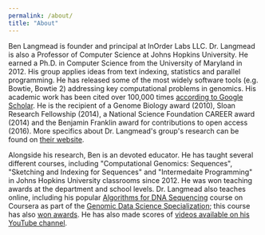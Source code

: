 ```yaml
---
permalink: /about/
title: "About"
---
```


Ben Langmead is founder and principal at InOrder Labs LLC. Dr. Langmead is also a Professor of Computer Science at Johns Hopkins University.  He earned a Ph.D. in Computer Science from the University of Maryland in 2012.  His group applies ideas from text indexing, statistics and parallel programming.  He has released some of the most widely software tools (e.g. Bowtie, Bowtie 2) addressing key computational problems in genomics.  His academic work has been cited over 100,000 times [according to Google Scholar](https://scholar.google.com/citations?user=2JMaTKsAAAAJ).  He is the recipient of a Genome Biology award (2010), Sloan Research Fellowship (2014), a National Science Foundation CAREER award (2014) and the Benjamin Franklin award for contributions to open access (2016).  More specifics about Dr. Langmead's group's research can be found on [their website](https://www.langmead-lab.org).

Alongside his research, Ben is an devoted educator.  He has taught several different courses, including "Computational Genomics: Sequences", "Sketching and Indexing for Sequences" and "Intermedaite Programming" in Johns Hopkins University classrooms since 2012.  He was won teaching awards at the department and school levels.  Dr. Langmead also teaches online, including his popular [Algorithms for DNA Sequencing](https://www.coursera.org/learn/dna-sequencing) course on Coursera as part of the [Genomic Data Science Specialization](https://www.coursera.org/specializations/genomic-data-science); this course has also [won awards](https://www.classcentral.com/report/top-moocs/).  He has also made scores of [videos available on his YouTube channel](https://www.youtube.com/BenLangmead).  